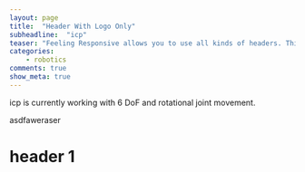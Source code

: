 ```yaml
---
layout: page
title:  "Header With Logo Only"
subheadline:  "icp"
teaser: "Feeling Responsive allows you to use all kinds of headers. This is the default mode. It shows a header just with your logo on the standard background."
categories:
    - robotics
comments: true
show_meta: true
---
```

icp is currently working with 6 DoF and rotational joint movement. 




asdfaweraser
# header 1